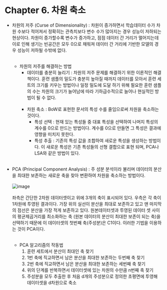 # Chapter 6. 차원 축소

- 차원의 저주 (Curse of Dimensionality) : 차원이 증가하면서 학습데이터 수가 차원 수보다 적어져서 정확히는 관측치보다 변수 수가 많아지는 경우 성능이 저하되는 현상이다. 
차원이 증가할수록 변수가 증가하고, 점점 데이터 간 거리가 멀어지는데 이로 인해 생기는 빈공간은 모두 0으로 채워져 데이터 간 거리에 기반한 모델의 경우 성능이 저하될 수밖에 없다.<br><br>
  - 차원의 저주를 해결하는 방법
    - 데이터를 충분히 늘리기 : 차원의 저주 문제를 해결하기 위한 이론적인 해결책이다. 훈련 샘플의 밀도가 충분히 높아질 때까지 데이터를 모아서 훈련 세트의 크기를 키우는 방법이나 
일정 밀도에 도달 하기 위해 필요한 훈련 샘플의 수는 차원의 크기가 늘어남에 따라 기하급수적으로 늘어나 현실적인 방법이 될 수 없다.<br><br>
    - 차원 축소 : BoW로 표현한 문서의 특성 수를 줄임으로써 차원을 축소하는 것이다.
      - 특성 선택 : 현재 있는 특성들 중 대표 특성을 선택하여 나머지 특성의 계수를 0으로 만드는 방법이다. 계수를 0으로 만들면 그 특성은 결과에 영향을 미치지 못한다.
      - 특성 추출 : 기존의 특성 값을 조합하여 새로운 특성을 생성하는 방법이다. 이 새로운 특성은 기존 특성들의 선형 결합으로 표현 되며, PCA나 LSA와 같은 방법이 있다.<br><br>

- PCA (Principal Component Analysis) : 주 성분 분석이라 불리며 데이터의 분산을 최대한 보존하는 새로운 축을 찾아 변환하여 차원을 축소하는 방법이다. <br><br>
![image](https://user-images.githubusercontent.com/86700191/172035064-1519b470-9d2c-4aa8-994d-5e75f9c013f3.png)
<br><br>
좌측은 간단한 2차원 데이터셋이고 위에 3개의 축이 표시되어 있다. 우측은 각 축이 1차원에 투영된 결과이다. 가장 위의 실선이 분산을 최대로 보존하고 있고 맨 마지막의 점선은 분산을 가장 적게 보존하고 있다.
원본데이터셋과 투영된 데이터 셋 사이의 평균제곱거리를 최소화하는 축 (원본 데이터의 분산이 최대한 보존이 되는 축)을 선택하기 때문에 이 데이터셋의 첫번째 축(주성분)은 C1이다. 이러한 기법을 이용하는 것이 PCA이다.<br><br>
  - PCA 알고리즘의 작동법
    1. 훈련 세트에서 분산이 최대인 축 찾기
    2. 1번 축에 직교하면서 남은 분산을 최대한 보존하는 두번째 축 찾기
    3. 2번 축에 직교하면서 남은 분산을 최대한 보존하는 세번째 축 찾기
    4. 위의 단계를 반복하면서 데이터셋에 있는 차원의 수만큼 n번째 축 찾기
    5. 주성분을 모두 추출한 후 처음 d개의 주성분으로 정의한 초평면에 투영해 데이터셋을 d차원으로 축소